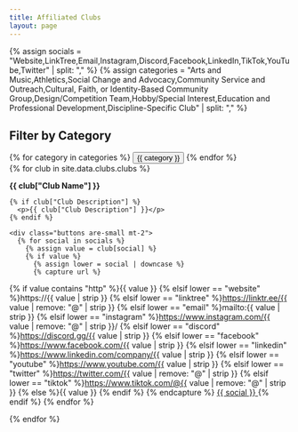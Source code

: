 ```yaml
---
title: Affiliated Clubs
layout: page
---
```


{% assign socials = "Website,LinkTree,Email,Instagram,Discord,Facebook,LinkedIn,TikTok,YouTube,Twitter" | split: "," %}
{% assign categories = "Arts and Music,Athletics,Social Change and Advocacy,Community Service and Outreach,Cultural, Faith, or Identity-Based Community Group,Design/Competition Team,Hobby/Special Interest,Education and Professional Development,Discipline-Specific Club" | split: "," %}

<h2 class="vp-academic-text mb-3">Filter by Category</h2>
<div id="category-filters" class="buttons are-small mb-5">
  {% for category in categories %}
    <button class="button is-light category-button" data-category="{{ category | strip }}">{{ category }}</button>
  {% endfor %}
</div>

<div id="clubs-container">
  {% for club in site.data.clubs.clubs %}
  <div class="box club-box" data-category="{{ club.Category }}">
    <p>
      <b class="vp-academic-text">{{ club["Club Name"] }}</b><br>
    </p>

    {% if club["Club Description"] %}
      <p>{{ club["Club Description"] }}</p>
    {% endif %}

    <div class="buttons are-small mt-2">
      {% for social in socials %}
        {% assign value = club[social] %}
        {% if value %}
          {% assign lower = social | downcase %}
          {% capture url %}
{% if value contains "http" %}{{ value }}
{% elsif lower == "website" %}https://{{ value | strip }}
{% elsif lower == "linktree" %}https://linktr.ee/{{ value | remove: "@" | strip }}
{% elsif lower == "email" %}mailto:{{ value | strip }}
{% elsif lower == "instagram" %}https://www.instagram.com/{{ value | remove: "@" | strip }}/
{% elsif lower == "discord" %}https://discord.gg/{{ value | strip }}
{% elsif lower == "facebook" %}https://www.facebook.com/{{ value | strip }}
{% elsif lower == "linkedin" %}https://www.linkedin.com/company/{{ value | strip }}
{% elsif lower == "youtube" %}https://www.youtube.com/{{ value | strip }}
{% elsif lower == "twitter" %}https://twitter.com/{{ value | remove: "@" | strip }}
{% elsif lower == "tiktok" %}https://www.tiktok.com/@{{ value | remove: "@" | strip }}
{% else %}{{ value }}
{% endif %}
          {% endcapture %}
          <a class="button is-small vp-academic" href="{{ url | strip }}" target="_blank" rel="noopener">
            {{ social }}
          </a>
        {% endif %}
      {% endfor %}
    </div>
  </div>
  {% endfor %}
</div>

<script>
document.addEventListener("DOMContentLoaded", function() {
  const buttons = document.querySelectorAll(".category-button");
  const clubs = document.querySelectorAll(".club-box");
  let selectedCategories = [];

  buttons.forEach(button => {
    button.addEventListener("click", () => {
      const category = button.dataset.category;
      button.classList.toggle("is-vp-academic");

      if (selectedCategories.includes(category)) {
        selectedCategories = selectedCategories.filter(c => c !== category);
      } else {
        selectedCategories.push(category);
      }

      clubs.forEach(club => {
        const clubCategory = club.dataset.category?.trim();
        if (selectedCategories.length === 0 || selectedCategories.includes(clubCategory)) {
          club.style.display = "";
        } else {
          club.style.display = "none";
        }
      });
    });
  });
});
</script>

<style>
.category-button.is-vp-academic {
  background-color: var(--vp-academic-color, #003366);
  color: white;
}
</style>
